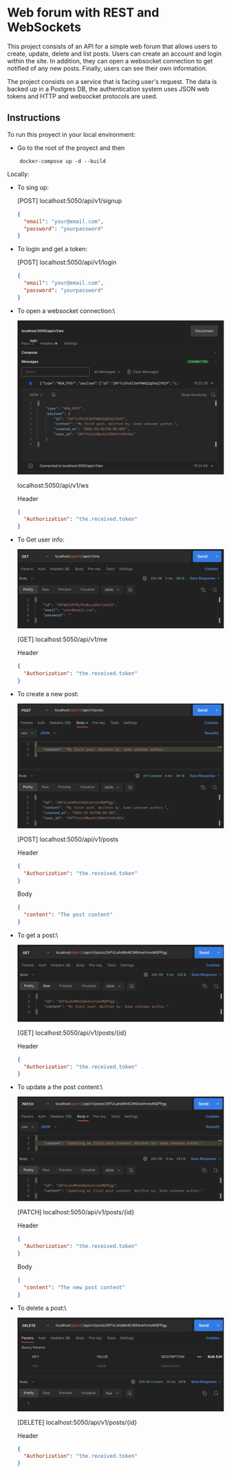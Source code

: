 # Web forum with REST and WebSockets

This project consists of an API for a simple web forum that allows users to
create, update, delete and list posts. Users can create an account and
login within the site. In addition, they can open a websocket connection to
get notified of any new posts. Finally, users can see their own information.

The project consists on a service that is facing user's request. The data is backed
up in a Postgres DB, the authentication system uses JSON web tokens and HTTP and websocket protocols are used.

## Instructions

To run this proyect in your local environment:

- Go to the root of the proyect and then

```console
    docker-compose up -d --build
```

Locally:

- To sing up:

  [POST] localhost:5050/api/v1/signup

  ```json
  {
    "email": "your@email.com",
    "password": "yourpassword"
  }
  ```

- To login and get a token:

  [POST] localhost:5050/api/v1/login

  ```json
  {
    "email": "your@email.com",
    "password": "yourpassword"
  }
  ```

- To open a websocket connection:\

  ![WS](./imgs/websockets.png "websocket connection")

  localhost:5050/api/v1/ws

  Header

  ```json
  {
    "Authorization": "the.received.token"
  }
  ```

- To Get user info:

  ![User info](./imgs/user-info.png "user info")

  [GET] localhost:5050/api/v1/me

  Header

  ```json
  {
    "Authorization": "the.received.token"
  }
  ```

- To create a new post:

  ![Create post](./imgs/create-post.png "create post")

  [POST] localhost:5050/api/v1/posts

  Header

  ```json
  {
    "Authorization": "the.received.token"
  }
  ```

  Body

  ```json
  {
    "content": "The post content"
  }
  ```

- To get a post:\

  ![Get post](./imgs/get-post.png "get post")

  [GET] localhost:5050/api/v1/posts/{id}

  Header

  ```json
  {
    "Authorization": "the.received.token"
  }
  ```

- To update a the post content:\

  ![Update post](./imgs/update-post.png "update post")

  [PATCH] localhost:5050/api/v1/posts/{id}

  Header

  ```json
  {
    "Authorization": "the.received.token"
  }
  ```

  Body

  ```json
  {
    "content": "The new post content"
  }
  ```

- To delete a post:\

  ![Delete post](./imgs/delete-post.png "delete post")

  [DELETE] localhost:5050/api/v1/posts/{id}

  Header

  ```json
  {
    "Authorization": "the.received.token"
  }
  ```
